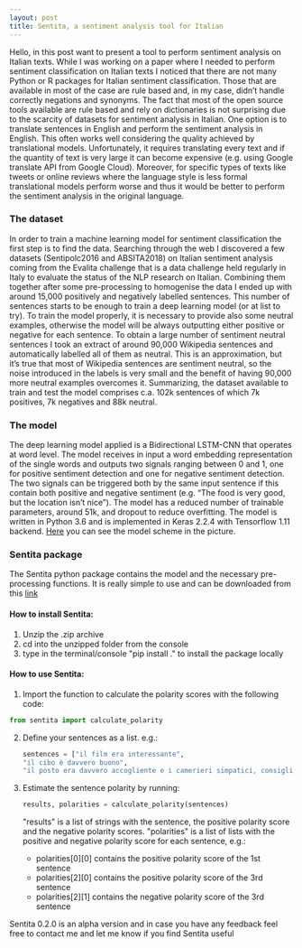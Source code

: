 ```yaml
---
layout: post
title: Sentita, a sentiment analysis tool for Italian
---
```


Hello, in this post want to present a tool to perform sentiment analysis on Italian texts.
While I was working on a paper where I needed to perform sentiment classification on Italian texts 
I noticed that there are not many Python or R packages for Italian sentiment classification. 
Those that are available in most of the case are rule based and, in my case, 
didn’t handle correctly negations and synonyms. The fact that most of the open source tools available 
are rule based and rely on dictionaries is not surprising due to the scarcity of 
datasets for sentiment analysis in Italian. One option is to translate sentences in English 
and perform the sentiment analysis in English. This often works well considering the quality 
achieved by translational models. Unfortunately, it requires translating every text and if the 
quantity of text is very large it can become expensive (e.g. using Google translate API from Google Cloud). 
Moreover, for specific types of texts like tweets or online reviews where the language style is less formal 
translational models perform worse and thus it would be better to perform the sentiment analysis in the original language.


### The dataset
In order to train a machine learning model for sentiment classification the first step is to find the data. 
Searching through the web I discovered a few datasets (Sentipolc2016 and ABSITA2018) on Italian sentiment 
analysis coming from the Evalita challenge that is a data challenge held regularly in Italy to evaluate the 
status of the NLP research on Italian.  Combining them together after some pre-processing to homogenise the 
data I ended up with around 15,000 positively and negatively labelled sentences. This number of sentences 
starts to be enough to train a deep learning model (or at list to try). To train the model properly, it is 
necessary to provide also some neutral examples, otherwise the model will be always outputting either positive 
or negative for each sentence. To obtain a large number of sentiment neutral sentences I took an extract of 
around 90,000 Wikipedia sentences and automatically labelled all of them as neutral. This is an approximation, 
but it’s true that most of Wikipedia sentences are sentiment neutral, so the noise introduced in the labels is 
very small and the benefit of having 90,000 more neutral examples overcomes it.
Summarizing, the dataset available to train and test the model comprises c.a. 102k sentences of which 7k positives, 
7k negatives and 88k neutral.


### The model
The deep learning model applied is a Bidirectional LSTM-CNN that operates at word level. 
The model receives in input a word embedding representation of the single words and outputs 
two signals ranging between 0 and 1, one for positive sentiment detection and one for negative 
sentiment detection. The two signals can be triggered both by the same input sentence if this 
contain both positive and negative sentiment (e.g. “The food is very good, but the location isn’t nice”).
The model has a reduced number of trainable parameters, around 51k, and dropout to reduce overfitting. 
The model is written in Python 3.6 and is implemented in Keras 2.2.4 with Tensorflow 1.11 backend. 
[Here](https://raw.githubusercontent.com/NicGian/nicgian.github.io/master/assets/sentita_lstm-cnn_model_plot.png) you can see the model scheme in the picture. 


### Sentita package
The Sentita python package contains the model and the necessary pre-processing functions. 
It is really simple to use and can be downloaded from this [link](https://drive.google.com/file/d/1s1BW3T_BysAhVZPai-3AUXpb68aYjQTS/view?usp=sharing )

#### How to install Sentita:
1. Unzip the .zip archive
2. cd into the unzipped folder from the console
3. type in the terminal/console "pip install ." to install the package locally

#### How to use Sentita:
1. Import the function to calculate the polarity scores with the following code:
```python
from sentita import calculate_polarity
```
 
2. Define your sentences as a list. e.g.:
    ```python
    sentences = ["il film era interessante",
    "il cibo è davvero buono",
    "il posto era davvero accogliente e i camerieri simpatici, consigliato!"]
    ```

1. Estimate the sentence polarity by running:
    ```python
    results, polarities = calculate_polarity(sentences)
    ```
    "results" is a list of strings with the sentence, the positive polarity score and the negative polarity scores.
    "polarities" is a list of lists with the positive and negative polarity score for each sentence, e.g.:
    
    * polarities[0][0] contains the positive polarity score of the 1st sentence
    * polarities[2][0] contains the positive polarity score of the 3rd sentence
    * polarities[2][1] contains the negative polarity score of the 3rd sentence

Sentita 0.2.0 is an alpha version and in case you have any feedback feel free to contact me and 
let me know if you find Sentita useful


